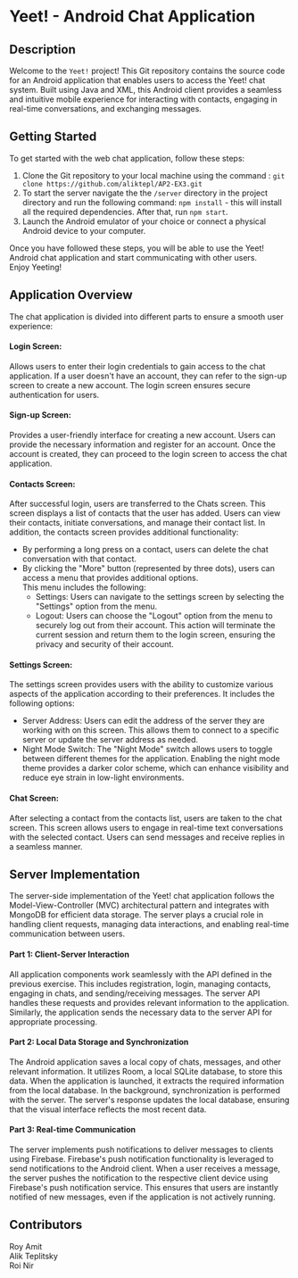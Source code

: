 # Yeet! - Android Chat Application
  
## Description
Welcome to the `Yeet!` project! This Git repository contains the source code for an Android application that enables users to access the Yeet! chat system. Built using Java and XML, this Android client provides a seamless and intuitive mobile experience for interacting with contacts, engaging in real-time conversations, and exchanging messages.   

## Getting Started
To get started with the web chat application, follow these steps:  
1. Clone the Git repository to your local machine using the command : `git clone https://github.com/aliktepl/AP2-EX3.git`  
2. To start the server navigate the the `/server` directory in the project directory and run the following command: `npm install` - this will install all the required dependencies. After that, run `npm start`.    
3. Launch the Android emulator of your choice or connect a physical Android device to your computer.

Once you have followed these steps, you will be able to use the Yeet! Android chat application and start communicating with other users.  
Enjoy Yeeting!  

## Application Overview
The chat application is divided into different parts to ensure a smooth user experience:  

#### Login Screen:  
Allows users to enter their login credentials to gain access to the chat application. If a user doesn't have an account, they can refer to the sign-up screen to create a new account. The login screen ensures secure authentication for users. 
#### Sign-up Screen:  
Provides a user-friendly interface for creating a new account. Users can provide the necessary information and register for an account. Once the account is created, they can proceed to the login screen to access the chat application.
#### Contacts Screen:  
After successful login, users are transferred to the Chats screen. This screen displays a list of contacts that the user has added. Users can view their contacts, initiate conversations, and manage their contact list. In addition, the contacts screen provides additional functionality:
  - By performing a long press on a contact, users can delete the chat conversation with that contact.
  - By clicking the "More" button (represented by three dots), users can access a menu that provides additional options.   
This menu includes the following:
    * Settings: Users can navigate to the settings screen by selecting the "Settings" option from the menu.
    * Logout: Users can choose the "Logout" option from the menu to securely log out from their account. This action will terminate the current session and return them to the login screen, ensuring the privacy and security of their account.
#### Settings Screen:
The settings screen provides users with the ability to customize various aspects of the application according to their preferences. It includes the following options:  
* Server Address: Users can edit the address of the server they are working with on this screen. This allows them to connect to a specific server or update the server address as needed.
* Night Mode Switch: The "Night Mode" switch allows users to toggle between different themes for the application. Enabling the night mode theme provides a darker color scheme, which can enhance visibility and reduce eye strain in low-light environments. 
#### Chat Screen:  
After selecting a contact from the contacts list, users are taken to the chat screen. This screen allows users to engage in real-time text conversations with the selected contact. Users can send messages and receive replies in a seamless manner. 

## Server Implementation
The server-side implementation of the Yeet! chat application follows the Model-View-Controller (MVC) architectural pattern and integrates with MongoDB for efficient data storage. The server plays a crucial role in handling client requests, managing data interactions, and enabling real-time communication between users.  

#### Part 1: Client-Server Interaction  
All application components work seamlessly with the API defined in the previous exercise. This includes registration, login, managing contacts, engaging in chats, and sending/receiving messages. The server API handles these requests and provides relevant information to the application. Similarly, the application sends the necessary data to the server API for appropriate processing.  
#### Part 2: Local Data Storage and Synchronization  
The Android application saves a local copy of chats, messages, and other relevant information. It utilizes Room, a local SQLite database, to store this data. When the application is launched, it extracts the required information from the local database. In the background, synchronization is performed with the server. The server's response updates the local database, ensuring that the visual interface reflects the most recent data.  
#### Part 3: Real-time Communication
The server implements push notifications to deliver messages to clients using Firebase. Firebase's push notification functionality is leveraged to send notifications to the Android client. When a user receives a message, the server pushes the notification to the respective client device using Firebase's push notification service. This ensures that users are instantly notified of new messages, even if the application is not actively running.  

## Contributors
Roy Amit  
Alik Teplitsky  
Roi Nir

